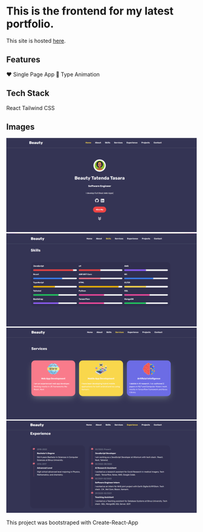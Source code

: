 # This is the frontend for my latest portfolio.
This site is hosted [here](https://beauty-tatenda.netlify.app/).
## Features
❤️ Single Page App
🤩 Type Animation


## Tech Stack
React
Tailwind CSS

## Images

![This is an image](/src//assets//Port//port1.png)
![This is an image](/src//assets//Port//port2.png)
![This is an image](/src//assets//Port//port3.png)
![This is an image](/src//assets//Port//port4.png)

This project was bootstraped with Create-React-App
